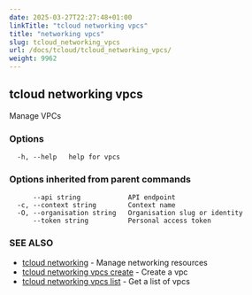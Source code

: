 ```yaml
---
date: 2025-03-27T22:27:48+01:00
linkTitle: "tcloud networking vpcs"
title: "networking vpcs"
slug: tcloud_networking_vpcs
url: /docs/tcloud/tcloud_networking_vpcs/
weight: 9962
---
```

## tcloud networking vpcs

Manage VPCs

### Options

```
  -h, --help   help for vpcs
```

### Options inherited from parent commands

```
      --api string            API endpoint
  -c, --context string        Context name
  -O, --organisation string   Organisation slug or identity
      --token string          Personal access token
```

### SEE ALSO

* [tcloud networking](/docs/tcloud/tcloud_networking/)	 - Manage networking resources
* [tcloud networking vpcs create](/docs/tcloud/tcloud_networking_vpcs_create/)	 - Create a vpc
* [tcloud networking vpcs list](/docs/tcloud/tcloud_networking_vpcs_list/)	 - Get a list of vpcs

